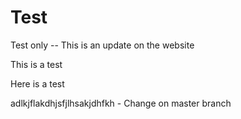 # Test
Test only -- This is an update on the website

This is a test

Here is a test

adlkjflakdhjsfjlhsakjdhfkh - Change on master branch
